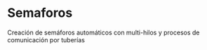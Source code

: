 # Semaforos
Creación de semáforos automáticos con multi-hilos y procesos de comunicación por tuberías 
